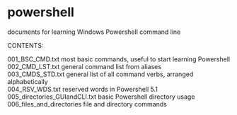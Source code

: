 # powershell
documents for learning Windows Powershell command line

CONTENTS:

001_BSC_CMD.txt                   most basic commands, useful to start learning Powershell<br>
002_CMD_LST.txt                   general command list from aliases<br>
003_CMDS_STD.txt                  general list of all command verbs, arranged alphabetically<br>
004_RSV_WDS.txt                   reserved words in Powershell 5.1<br>
005_directories_GUIandCLI.txt     basic Powershell directory usage<br>
006_files_and_directories         file and directory commands<br>

